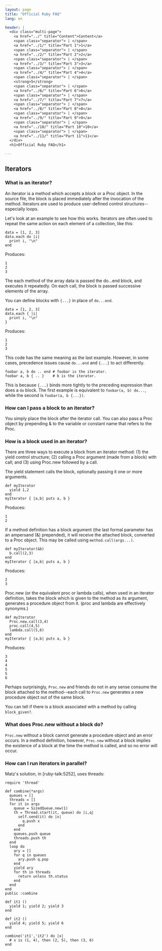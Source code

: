 ```yaml
---
layout: page
title: "Official Ruby FAQ"
lang: en

header: |
  <div class="multi-page">
    <a href="../" title="Content">Content</a>
    <span class="separator"> | </span>
    <a href="../1/" title="Part 1">1</a>
    <span class="separator"> | </span>
    <a href="../2/" title="Part 2">2</a>
    <span class="separator"> | </span>
    <a href="../3/" title="Part 3">3</a>
    <span class="separator"> | </span>
    <a href="../4/" title="Part 4">4</a>
    <span class="separator"> | </span>
    <strong>5</strong>
    <span class="separator"> | </span>
    <a href="../6/" title="Part 6">6</a>
    <span class="separator"> | </span>
    <a href="../7/" title="Part 7">7</a>
    <span class="separator"> | </span>
    <a href="../8/" title="Part 8">8</a>
    <span class="separator"> | </span>
    <a href="../9/" title="Part 9">9</a>
    <span class="separator"> | </span>
    <a href="../10/" title="Part 10">10</a>
    <span class="separator"> | </span>
    <a href="../11/" title="Part 11">11</a>
  </div>
  <h1>Official Ruby FAQ</h1>

---
```


## Iterators

### What is an iterator?

An iterator is a method which accepts a block or a Proc object. In the source
file, the block is placed immediately after the invocation of the method.
Iterators are used to produce user-defined control structures--especially
loops.

Let's look at an example to see how this works. Iterators are often used to
repeat the same action on each element of a collection, like this:

    data = [1, 2, 3]
    data.each do |i|
      print i, "\n"
    end

Produces:

    1
    2
    3

The each method of the array data is passed the do...end block, and executes
it repeatedly. On each call, the block is passed successive elements of the
array.

You can define blocks with `{...}` in place of `do...end`.

    data = [1, 2, 3]
    data.each { |i|
      print i, "\n"
    }

Produces:

    1
    2
    3

This code has the same meaning as the last example. However, in some cases,
precedence issues cause `do...end` and `{...}` to act differently.

    foobar a, b do .. end # foobar is the iterator.
    foobar a, b { .. }    # b is the iterator.

This is because `{...}` binds more tightly to the preceding expression than
does a `do` block. The first example is equivalent to `foobar(a, b) do...`,
while the second is `foobar(a, b {...})`.

### How can I pass a block to an iterator?

You simply place the block after the iterator call. You can also pass a Proc
object by prepending & to the variable or constant name that refers to the
Proc.

### How is a block used in an iterator?

There are three ways to execute a block from an iterator method:
(1) the yield control structure; (2) calling a Proc argument
(made from a block) with call; and (3) using Proc.new followed by a call.

The yield statement calls the block, optionally passing it one or more
arguments.

    def myIterator
      yield 1,2
    end
    myIterator { |a,b| puts a, b }

Produces:

    1
    2

If a method definition has a block argument (the last formal parameter has
an ampersand (&) prepended), it will receive the attached block, converted
to a Proc object. This may be called using `method.call(args...)`.

    def myIterator(&b)
      b.call(2,3)
    end
    myIterator { |a,b| puts a, b }

Produces:

    2
    3

Proc.new (or the equivalent proc or lambda calls), when used in an iterator
definition, takes the block which is given to the method as its argument,
generates a procedure object from it. (proc and lambda are effectively
synonyms.)

    def myIterator
      Proc.new.call(3,4)
      proc.call(4,5)
      lambda.call(5,6)
    end
    myIterator { |a,b| puts a, b }

Produces:

    3
    4
    4
    5
    5
    6

Perhaps surprisingly, `Proc.new` and friends do not in any sense consume
the block attached to the method--each call to `Proc.new` generates a new
procedure object out of the same block.

You can tell if there is a block associated with a method by calling
`block_given?`.

### What does Proc.new without a block do?

`Proc.new` without a block cannot generate a procedure object and an error
occurs. In a method definition, however, `Proc.new` without a block implies
the existence of a block at the time the method is called, and so no error
will occur.

### How can I run iterators in parallel?

Matz's solution, in [ruby-talk:5252], uses threads:

    require 'thread'

    def combine(*args)
      queues = []
      threads = []
      for it in args
        queue = SizedQueue.new(1)
        th = Thread.start(it, queue) do |i,q|
          self.send(it) do |x|
            q.push x
          end
        end
        queues.push queue
        threads.push th
      end
      loop do
        ary = []
        for q in queues
          ary.push q.pop
        end
        yield ary
        for th in threads
          return unless th.status
        end
      end
    end
    public :combine

    def it1 ()
      yield 1; yield 2; yield 3
    end

    def it2 ()
      yield 4; yield 5; yield 6
    end

    combine('it1','it2') do |x|
      # x is (1, 4), then (2, 5), then (3, 6)
    end

